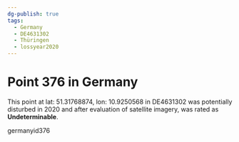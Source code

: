 ```yaml
---
dg-publish: true
tags:
  - Germany
  - DE4631302
  - Thüringen
  - lossyear2020
---
```


# Point 376 in Germany

This point at lat: 51.31768874, lon: 10.9250568 in DE4631302 was potentially disturbed in 2020 and after evaluation of satellite imagery, was rated as **Undeterminable**.



germanyid376